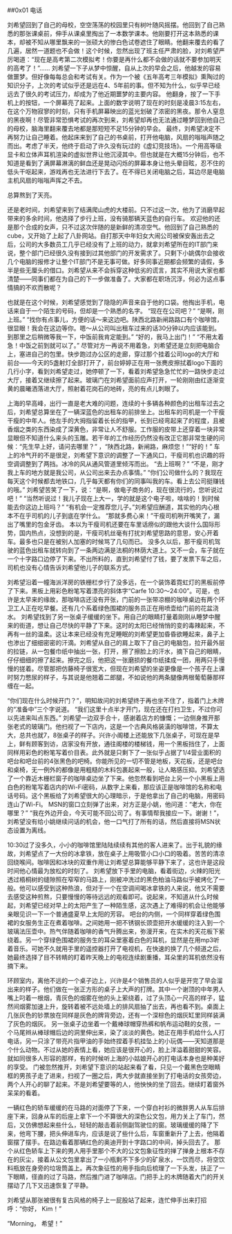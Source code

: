 ##0x01 电话

刘希望回到了自己的母校，空空荡荡的校园里只有树叶随风摇摆。他回到了自己熟悉的那张课桌前，伸手从课桌里掏出了一本数学课本。他刚要打开这本熟悉的课本，却被不知从哪里飘来的一张硕大的惨白色试卷遮住了眼睛。他翻来覆去的看了几遍，居然一道题也不会做！这个时候，忽然出现了班主任严肃的脸，对刘希望严厉喝道：“现在是高考第二次模拟考！你要是再什么都不会做的话就不要参加明天的高考了！”……
刘希望一下子从梦中惊醒，自从上次的早会之后，他越发的容易做噩梦。但好像每每总会和考试有关。作为一个被《五年高考三年模拟》熏陶过的知识分子，上次的考试似乎还是远在4、5年前的事。但不知为什么，似乎早已经远去了很久的考试压力，却成为了他近期噩梦的主要内容。
他翻身，按了一下手机上的按钮，一个屏幕亮了起来。上面的数字说明了现在的时刻是凌晨3:15左右，在这个万物寂寥的时刻，只有手机屏幕映出的蓝光划破了浓密的黑夜。那令人窒息的黑夜啊！尽管非常恐惧考试的再次到来，刘希望却再也无法通过睡梦回到他自己的母校，脑海里翻来覆去地都是那短短不足15分钟的早会。
最终，刘希望决定不再努力让自己睡着。他起床来到了自己的书桌前，打开他电脑，风扇的嗡嗡声随之而出。考虑了半天，他终于启动了许久没有玩过的《虚幻竞技场》。一个用高等级显卡和立体声耳机渲染的虚拟世界让他沉浸其中。但也就是在大概15分钟后，也不知道是看到了满屏幕淋漓的鲜血还是晃动闪烁的屏幕本身让他头晕目眩，忍不住的低头干呕起来，游戏再也无法进行下去了。在不得已关闭电脑之后，耳边尽是电脑主机风扇的嗡嗡声挥之不去。

总算熬到了天亮。

还是老时间，刘希望来到了结满爬山虎的大楼前。只不过这一次，他为了消磨早起带来的多余时间，他选择了步行上班，没有骑那辆天蓝色的自行车。
欢迎他的还是那个合成的女声，只不过这次伴随的是新鲜的清凉空气。他回到了自己熟悉的cube，又开始了上起了八卦网站。自打那天中年妇女大闹公司被保安轰出去之后，公司的大多数员工几乎已经没有了上班的动力，就拿刘希望所在的IT部门来说，整个部门已经很久没有接到过其他部门的开发需求了。只剩下小姚偶尔会接收几个电脑的报修才让整个IT部门不是无事可做。好多同事近期都会频繁的请假，多半是些无厘头的借口。刘希望从来不会拆穿这种低劣的谎言，其实不用说大家也都清楚——同事们都在为自己的下一步做准备了。大家都在职场沉浮，何必为这点事情搞的不欢而散呢？

也就是在这个时候，刘希望感觉到了隐隐的声音来自于他的口袋。他掏出手机，电话来自于一个陌生的号码，但却是一个熟悉的名字。
“现在在公司吧？”
“是啊，刚上班。”
“找你有点事儿，方便的话～来这边吧。陕西北路新闸路路口有个咖啡馆，很显眼！我会在这边等你。嗯～从公司叫出租车过来的话30分钟以内应该能到。到那里之后稍微等我一下，中饭前我肯定能到。”
“好的，我马上出门！”
“不用太着急！中饭之前到就可以了。”
尽管对方一再说不用着急，刘希望还是立刻把电脑合上，塞进自己的包里。快步跑过办公区的走廊，穿过那个挂着公司logo的大厅和前台——今天的5盏射灯全部打开了，前台婷婷正在用一张麂皮擦拭着logo下面的几行小字，看到刘希望走过，她停顿了一下，看着刘希望急急忙忙的一路快步走过大厅，接着又继续擦了起来。玻璃门在刘希望面前应声打开，一轮刚刚由红逐渐变黄的晨曦洒落进大厅，照射着花岗石的地砖，亮的有点儿刺眼了。

上海的早高峰，出行一直是老大难的问题，连续的十多辆各种颜色的出租车过去之后，刘希望总算坐在了一辆深蓝色的出租车的前排坐上。出租车的司机是一个干瘦干瘦的中年人。他左手的大拇指留着长长的指甲，长到已经弯起来了的程度，且被香烟之类的东西染成了深黄色，非常让人不舒服。工作服的皮带上还穿着一块非常显眼但不知道什么来头的玉雕。若干年的工作经历仍然没有改正它那非常生硬的问候：“先生早上好，请问去哪里？” ，“陕西北路，新闸路，麻烦您！”“好的！”
车上的冷气开的不是很足，刘希望下意识的调整了一下通风口，干瘦司机也识趣的将空调调整到了两挡。冰冷的风从通风管道里倾泻而出。
“去上班啊？”
“不是，刚才我上车的地方就是我公司，从公司出来去办点事情。”
“你们公司做什么的？我现在每天这个时候都去地铁口，几乎每天都有你们的同事叫我的车。看上去公司挺赚钱的哦。”
刘希望苦笑了一下，说：“是啊，做电子商务的，现在很流行的，您听说过吧！”
“当然听说过！我儿子现在上大一，学的就是这个电子啦，啥啥的！到时候能去你这边上班吗？”
“有机会一定推荐您儿子。”刘希望应酬道，其实他的内心根本不在乎司机的儿子到底在学什么。
“那就多费心来！”干瘦司机咧开嘴笑了，漏出了嘴里的包金牙齿。
本以为干瘦司机还要在车里话痨似的跟他大谈什么国际形势，国内热点，没想到的是，干瘦司机丝毫有打扰刘希望思路的意思，安心开着车。最多也只是在被别人加塞的时候骂了几句而已。
没多久以后，那干瘦司机驾驶的蓝色出租车就转向到了一条两边满是法桐的林荫大道上。又不一会，车子就在一个十字路口边停了下来。不出所料的，直到刘希望付了钱，要了发票下车之后，司机也没有心情告诉刘希望他儿子的联系方式。

刘希望沿着一幢海派洋房的铁栅栏步行了没多远，在一个装饰着霓虹灯的黑板前停了下来。黑板上用彩色粉笔写着漂亮的斜体字“Carfe 10:30～24:00”。可是，也许是太早来的缘故，那咖啡店还没有开张，门前的一张带凉棚的咖啡桌边有两个环卫工人正在吃早餐。还有几个系着绿色围裙的服务员正在用喷壶给门前的花盆浇水。
刘希望找到了另一张桌子缓缓的坐下。用自己的眼睛打量着刚刚从睡梦中醒来的街道，想让自己尽快的平静了下来。这时的太阳已经悄悄的变的毒辣起来，不再有一丝的温柔。这让本来已经没有充足睡眠的刘希望更加昏昏欲睡起来，鼻子上也渗出了细细密密的汗滴。刘希望从自己的肩上取下了自己的电脑包，拉开最外层的拉链，从一包餐巾纸中抽出一张，打开，擦了擦脸上的汗水，摘下自己的眼睛，仔仔细细的擦了起来。擦完之后，他把这一张磨损的餐巾纸揉成一团，用两只手慢慢的搓着。尽管那把仿藤椅子很宽大，但现在刘希望的坐姿更像是一个孩子在上课时努力憋尿的样子，与其说是他翘着二郎腿，不如说他的两条腿像两根葡萄藤那样缠在一起。

“你们现在什么时候开门？”，明知故问的刘希望终于再也坐不住了，指着门上木牌的“准备中”三个字说道。
“我们这里十点半才开门，现在还在打扫卫生，不过你可以先进来叫点东西。”
刘希望一边双手合十，感谢着店方的慷慨；一边侧身推开那张老式的玻璃门。他扫视了一下店内，这是一个古典风格装潢的咖啡馆，不算太大，总共也就7，8张桌子的样子。兴许小阁楼上还能放下几张桌子，可现在是早上，鲜有顾客到访，店家没有开放，通往阁楼的楼梯钱，用一个黑板挡住了，上面同样用彩色的粉笔写着价目表。此外就是只剩下了一张似乎占据了1/4营业面积的吧台和吧台前的4张黑色的吧椅。你能所见的一切不管是地板，天花板，还是吧台和桌椅，无一例外的都像是用粗糙的木料包裹起来一般，让人略感压抑。刘希望选了一个靠近木栅栏窗子的咖啡桌边坐了下来。他忽然看到吧台上另一个小黑板上用白色的粉笔写着店内的Wi-Fi密码，从数字上来看，那应该正是咖啡馆的名称和电话号码。这个黑板给了刘希望很大的心理暗示，于是他拿出了自己的电脑，用密码连山了Wi-Fi。
MSN的窗口立刻弹了出来，对方正是小姚，他问道：“老大，你在哪里？”
“我在外边开会，今天可能不回公司了。有事情帮我接应一下。谢谢！”，刘希望没有给小姚继续问话的机会，他一口气打了所有的话，然后直接将MSN状态设置为离线。

10:30过了没多久，小小的咖啡馆里陆陆续续有其他的客人进来了。出于礼貌的缘故，刘希望点了一大份的冰拿铁，放在桌子上用吸管小口小口的吸着。苦苦的清凉回绕喉间。咖啡因和冰块的双重作用让刘希望总算能够平静下来了，这也许是这段时间他心情最为放松的时刻了。
刘希望放下手里的电脑，看着街边，火辣的阳光透过梧桐树的缝隙照在窄窄的马路上，刚被冲洗过的黑色柏油马路似乎被烤化了一般。他可以感受到这种热浪，但对于一个在空调间喝冰拿铁的人来说，他又不需要去感受这种煎熬，只要慢慢的等待远远的观看即可。说起来，不知道从什么时候起，刘希望已经对早上的太阳产生了一种陌生感，这次遇上了难得的机会让他能够亲眼见识一下一个普通盛夏早上太阳的芳容。
吧台的内侧，一个同样穿着绿色围裙的女服务生正在煮着咖啡。之间她用一把不锈钢长颈壶把开水缓缓的注入到一个玻璃法压壶中。热气伴随着咖啡的香气升腾出来，弥漫开来，在实木的天花板下萦绕着。另一个穿绿色围裙的服务生的耳朵里塞着白色的耳机，显然是在用mp3听着音乐。可她不久就用手里的遥控器打开了电视机，在快速的换了几个频道之后，她最终选择了目不转睛的盯着昨天晚上的电视连续剧重播，耳朵里的耳机依然没有摘下来。

环顾室内，离他不远的一个桌子边上，兴许是4个销售员的人似乎是开完了早会溜出来的样子。他们做在一张正方形的桌子上大声的打牌。其中一个谢顶的中年男人嘴上叼着一根烟，青灰色的烟雾在他的头上萦绕着，过了头顶心一尺高的样子，猛然间烟雾加速上升，旋转着被不远处墙上的排风扇抽了出去，再也看不到。桌面上几张灰色的钞票放在同样是灰色的牌背旁边，还有一个深棕色的烟灰缸里同样装满了灰色的烟灰。
另一张桌子边坐着一个戴棒球帽穿热裤和帆布运动鞋的女孩，一个马尾辫从棒球帽后边的洞里伸出来，染了淡淡的黄色。她正在用手机给什么人打电话，另一只涂了带亮片指甲油的手始终捏着手机挂坠上的小玩偶——天知道那是个什么动物。不过从她的表情上看，她应该是很开心的，脸上洋溢着甜甜的笑容。就如同很多人形容的那样，有的时候听上海的小姑娘开心的打电话本身也是种美好的享受。
门被忽然推开，刘希望下意识的站起来看了看，只见一个戴黑色空眼睛框的男孩子走了进来，扫视了一圈之后，两大步就直接坐到了打电话的女孩旁边，两个人开心的聊了起来。不是刘希望要等的人，他怏怏的坐了回去。继续盯着窗外呆呆的看着。

一辆红色的轿车缓缓的在马路的对面停了下来，一个穿白衬衫的微胖男人从车后排座下来，回身从车的后座上拿下一个不算很大的深色公文包，用力关上了车门，然后，又仿佛想起来些什么，轻轻的敲击着前侧副驾驶位的窗。玻璃缓缓的降了下来，他弯下腰，把头伸进车内，应该是说了些什么后，车窗重新升了上去，他隔着窗摆了摆手。在路边看着那辆红色的奥迪开到十字路口的中间，掉头回去了。
那个从红色轿车上下来的男人用手里那个不大的公文包象征性的掸了掸身上根本不存在的灰尘，接着从公文包里拿出了一小瓶剩不下多少的矿泉水，一饮而尽，将空饮料瓶放在身旁的垃圾筒盖上。再次象征性的用手指向后梳理了一下头发，扶正了一下眼睛，径直的过了马路，然后推门进了咖啡店。门把手上的木牌随着大门的开关摆动了几下又迅速恢复了平静。

刘希望从那张被很有复古风格的椅子上一屁股站了起来，连忙伸手出来打招呼：“你好， Kim！”

“Morning， 希望！”